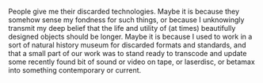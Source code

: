 People give me their discarded technologies. Maybe it is because they somehow sense my fondness for such things, or because I unknowingly transmit my deep belief that the life and utility of (at times) beautifully designed objects should be longer. Maybe it is because I used to work in a sort of natural history museum for discarded formats and standards, and that a small part of our work was to stand ready to transcode and update some recently found bit of sound or video on tape, or laserdisc, or betamax into something contemporary or current.